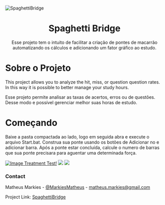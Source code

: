 
<!-- PROJECT LOGO -->
<br />

![SpaghettiBridge](https://i.ibb.co/tMsgBbJ/Capturar.png)
  </a>

  <h1 align="center">Spaghetti Bridge</h1>

  <p align="center">
    Esse projeto tem o intuito de facilitar a criação de pontes de macarrão automatizando os cálculos e adicionando um fator gráfico ao estudo.
    
<!-- ABOUT THE PROJECT -->
# Sobre o Projeto

This project allows you to analyze the hit, miss, or question question rates.
In this way it is possible to better manage your study hours.

Esse projeto permite analisar as taxas de acertos, erros ou de questões.
Desse modo e possível gerenciar melhor suas horas de estudo.

<!-- GETTING STARTED -->
# Começando
Baixe a pasta compactada ao lado, logo em seguida abra e execute o arquivo Start.bat.
Construa sua ponte usando os botões de Adicionar no e adicionar barra.
Após a ponte estar concluída, calcule o numero de barras que sua ponte precisara para aguentar uma determinada força.

[![Image Treatment Test!](http://img.youtube.com/vi/sGGM_IfaCJQ/0.jpg)](https://youtu.be/sGGM_IfaCJQ "Little red riding hood - Click to Watch!")
![](https://i.ibb.co/2YYTYSx/Capturar2.png)
![](https://i.ibb.co/c8XGscb/Capturar1.png)

### Contact

Matheus Markies - [@MarkiesMatheus](https://twitter.com/MarkiesMatheus) - matheus.markies@gmail.com

Project Link: [SpaghettiBridge](https://github.com/MatheusMarkies/SpaghettiBridge)

